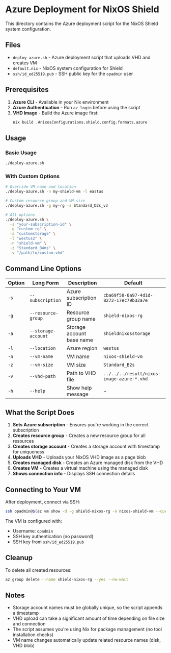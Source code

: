 # Azure Deployment for NixOS Shield

This directory contains the Azure deployment script for the NixOS Shield system configuration.

## Files

- `deploy-azure.sh` - Azure deployment script that uploads VHD and creates VM
- `default.nix` - NixOS system configuration for Shield
- `ssh/id_ed25519.pub` - SSH public key for the `opadmin` user

## Prerequisites

1. **Azure CLI** - Available in your Nix environment
2. **Azure Authentication** - Run `az login` before using the script
3. **VHD Image** - Build the Azure image first:
   ```bash
   nix build .#nixosConfigurations.shield.config.formats.azure
   ```

## Usage

### Basic Usage
```bash
./deploy-azure.sh
```

### With Custom Options
```bash
# Override VM name and location
./deploy-azure.sh -n my-shield-vm -l eastus

# Custom resource group and VM size
./deploy-azure.sh -g my-rg -z Standard_D2s_v3

# All options
./deploy-azure.sh \
  -s "your-subscription-id" \
  -g "custom-rg" \
  -a "customstorage" \
  -l "westus2" \
  -n "shield-vm" \
  -z "Standard_B4ms" \
  -v "/path/to/custom.vhd"
```

## Command Line Options

| Option | Long Form | Description | Default |
|--------|-----------|-------------|---------|
| `-s` | `--subscription` | Azure subscription ID | `cba69f50-0a97-4d1d-8272-17ec79b32a7e` |
| `-g` | `--resource-group` | Resource group name | `shield-nixos-rg` |
| `-a` | `--storage-account` | Storage account base name | `shieldnixosstorage` |
| `-l` | `--location` | Azure region | `westus` |
| `-n` | `--vm-name` | VM name | `nixos-shield-vm` |
| `-z` | `--vm-size` | VM size | `Standard_B2s` |
| `-v` | `--vhd-path` | Path to VHD file | `../../../result/nixos-image-azure-*.vhd` |
| `-h` | `--help` | Show help message | - |

## What the Script Does

1. **Sets Azure subscription** - Ensures you're working in the correct subscription
2. **Creates resource group** - Creates a new resource group for all resources
3. **Creates storage account** - Creates a storage account with timestamp for uniqueness
4. **Uploads VHD** - Uploads your NixOS VHD image as a page blob
5. **Creates managed disk** - Creates an Azure managed disk from the VHD
6. **Creates VM** - Creates a virtual machine using the managed disk
7. **Shows connection info** - Displays SSH connection details

## Connecting to Your VM

After deployment, connect via SSH:
```bash
ssh opadmin@$(az vm show -d -g shield-nixos-rg -n nixos-shield-vm --query publicIps -o tsv)
```

The VM is configured with:
- Username: `opadmin`
- SSH key authentication (no password)
- SSH key from `ssh/id_ed25519.pub`

## Cleanup

To delete all created resources:
```bash
az group delete --name shield-nixos-rg --yes --no-wait
```

## Notes

- Storage account names must be globally unique, so the script appends a timestamp
- VHD upload can take a significant amount of time depending on file size and connection
- The script assumes you're using Nix for package management (no tool installation checks)
- VM name changes automatically update related resource names (disk, VHD blob)